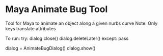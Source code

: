 # Maya Animate Bug Tool
Tool for Maya to animate an object along a given nurbs curve
Note: Only keys translate attributes



To run:
  try:
      dialog.close()
      dialog.deleteLater()
  except:
      pass

  dialog = AnimateBugDialog()
  dialog.show()
